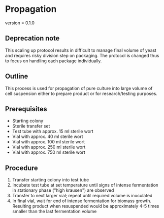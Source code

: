 # Propagation

version = 0.1.0

## Deprecation note

This scaling up protocol results in difficult to manage final volume of yeast and requires risky division step on packaging. The protocol is changed thus to focus on handling each package individually.

## Outline

This process is used for propagation of pure culture into large volume of cell suspension either to prepare product or for research/testing purposes.

## Prerequisites

- Starting colony
- Sterile transfer set
- Test tube with approx. 15 ml sterile wort
- Vial with approx. 40 ml sterile wort
- Vial with approx. 100 ml sterile wort
- Vial with approx. 250 ml sterile wort
- Vial with approx. 750 ml sterile wort

## Procedure

1. Transfer starting colony into test tube
2. Incubate test tube at set temperature until signs of intense fermentation in stationary phase ("high krausen") are observed
3. Transfer to next larger vial; repeat until required volume is inoculated
4. In final vial, wait for end of intense fermentation for biomass growth. Resulting product when resuspended would be approximately 4-5 times smaller than the last fermentation volume


